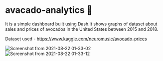 # avacado-analytics 🥑

It is a simple dashboard built using  Dash.It shows graphs of dataset about sales and prices of avocados in the United States between 2015 and 2018. 

Dataset used - https://www.kaggle.com/neuromusic/avocado-prices 

![Screenshot from 2021-08-22 01-33-02](https://user-images.githubusercontent.com/53116650/130333667-3ed8d22f-71be-4989-a271-c32c5f9a0b75.png)
![Screenshot from 2021-08-22 01-33-12](https://user-images.githubusercontent.com/53116650/130333669-08978d69-602d-4d9b-a082-1a8c16a23f11.png)

